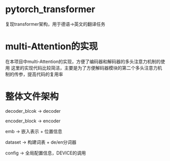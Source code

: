 # pytorch_transformer
复现transformer架构，用于德语->英文的翻译任务

# multi-Attention的实现
在本项目中multi-Attention的实现，方便了编码器和解码器的多头注意力机制的使用
这里的实现代码比较简洁，主要是为了方便解码器模块的第二个多头注意力机制的传参，提高代码的复用率

# 整体文件架构
decoder_blcok -> decoder

encoder_block -> encoder

emb -> 嵌入表示 + 位置信息

dataset -> 构建词表 + de/en分词器

config -> 全局配置信息，DEVICE的调用
